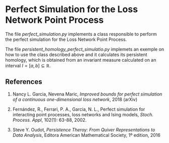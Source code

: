 # Perfect Simulation for the Loss Network Point Process

The file *perfect_simulation.py* implements a class responsible to
perform the perfect simulation for the Loss Network Point Process.

The file *persistent_homology_perfect_simulatio.py* implemets an exemple
on how to use the class described above and it calculates its persistent
homology, which  is obtained from an invariant measure calculated on
an interval $I=[a, b] \subseteq \mathbb{R}$.

## References
1. Nancy L. Garcia, Nevena Maric, *Improved bounds for perfect
simulation of a continuous one-dimensional loss network*, 2018 (arXiv)

2. Fernández, R., Ferrari, P. A., Garcia, N. L., Perfect simulation for
interacting point processes, loss networks and Ising models, *Stoch.
Process. Appl*, 102(1): 63-88, 2002.

3. Steve Y. Oudot, *Persistence Theroy: From Quiver Representations to
Data Analysis*, Editora American Mathematical Society, 1º edition, 2016

